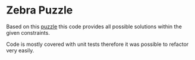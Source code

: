 Zebra Puzzle
============

Based on this [puzzle](https://en.wikipedia.org/wiki/Zebra_puzzle) this code provides all possible solutions within the given constraints.

Code is mostly covered with unit tests therefore it was possible to refactor very easily. 
